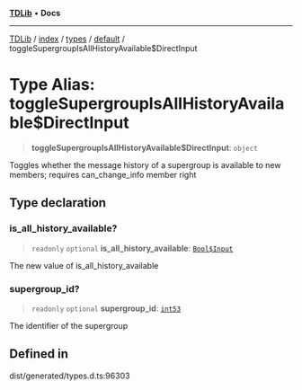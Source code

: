 [**TDLib**](../../../../../../README.md) • **Docs**

***

[TDLib](../../../../../../modules.md) / [index](../../../../../README.md) / [types](../../../README.md) / [default](../README.md) / toggleSupergroupIsAllHistoryAvailable$DirectInput

# Type Alias: toggleSupergroupIsAllHistoryAvailable$DirectInput

> **toggleSupergroupIsAllHistoryAvailable$DirectInput**: `object`

Toggles whether the message history of a supergroup is available to new members; requires can_change_info member right

## Type declaration

### is\_all\_history\_available?

> `readonly` `optional` **is\_all\_history\_available**: [`Bool$Input`](Bool$Input.md)

The new value of is_all_history_available

### supergroup\_id?

> `readonly` `optional` **supergroup\_id**: [`int53`](int53-1.md)

The identifier of the supergroup

## Defined in

dist/generated/types.d.ts:96303
